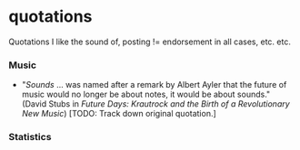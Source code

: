 # quotations
Quotations I like the sound of, posting != endorsement in all cases, etc. etc.

### Music

* "_Sounds_ ... was named after a remark by Albert Ayler that the future of music
would no longer be about notes, it would be about sounds." (David Stubs in _Future Days: Krautrock and the Birth of a Revolutionary New Music_) [TODO: Track down original quotation.]


### Statistics


